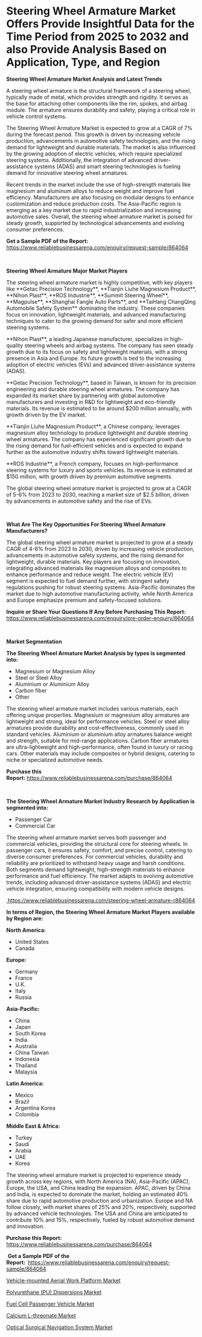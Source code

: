 <p><h1>Steering Wheel Armature Market Offers Provide Insightful Data for the Time Period from 2025 to 2032 and also Provide Analysis Based on Application, Type, and Region</h1></p><p><strong>Steering Wheel Armature Market Analysis and Latest Trends</strong></p>
<p><p>A steering wheel armature is the structural framework of a steering wheel, typically made of metal, which provides strength and rigidity. It serves as the base for attaching other components like the rim, spokes, and airbag module. The armature ensures durability and safety, playing a critical role in vehicle control systems.</p><p>The Steering Wheel Armature Market is expected to grow at a CAGR of 7% during the forecast period. This growth is driven by increasing vehicle production, advancements in automotive safety technologies, and the rising demand for lightweight and durable materials. The market is also influenced by the growing adoption of electric vehicles, which require specialized steering systems. Additionally, the integration of advanced driver-assistance systems (ADAS) and smart steering technologies is fueling demand for innovative steering wheel armatures.</p><p>Recent trends in the market include the use of high-strength materials like magnesium and aluminum alloys to reduce weight and improve fuel efficiency. Manufacturers are also focusing on modular designs to enhance customization and reduce production costs. The Asia-Pacific region is emerging as a key market due to rapid industrialization and increasing automotive sales. Overall, the steering wheel armature market is poised for steady growth, supported by technological advancements and evolving consumer preferences.</p></p>
<p><strong>Get a Sample PDF of the Report:&nbsp;</strong> <a href="https://www.reliablebusinessarena.com/enquiry/request-sample/864064?utm_campaign=1902&utm_medium=2&utm_source=Github&utm_content=ia&utm_term=22012025&utm_id=steering-wheel-armature">https://www.reliablebusinessarena.com/enquiry/request-sample/864064</a></p>
<p>&nbsp;</p>
<p><strong>Steering Wheel Armature Major Market Players</strong></p>
<p><p>The steering wheel armature market is highly competitive, with key players like **Getac Precision Technology**, **Tianjin Liuhe Magnesium Product**, **Nihon Plast**, **ROS Industrie**, **Summit Steering Wheel**, **Magpulse**, **Shanghai Fangle Auto Parts**, and **TaiHang ChangQing Automobile Safety System** dominating the industry. These companies focus on innovation, lightweight materials, and advanced manufacturing techniques to cater to the growing demand for safer and more efficient steering systems.</p><p>**Nihon Plast**, a leading Japanese manufacturer, specializes in high-quality steering wheels and airbag systems. The company has seen steady growth due to its focus on safety and lightweight materials, with a strong presence in Asia and Europe. Its future growth is tied to the increasing adoption of electric vehicles (EVs) and advanced driver-assistance systems (ADAS).</p><p>**Getac Precision Technology**, based in Taiwan, is known for its precision engineering and durable steering wheel armatures. The company has expanded its market share by partnering with global automotive manufacturers and investing in R&D for lightweight and eco-friendly materials. Its revenue is estimated to be around $200 million annually, with growth driven by the EV market.</p><p>**Tianjin Liuhe Magnesium Product**, a Chinese company, leverages magnesium alloy technology to produce lightweight and durable steering wheel armatures. The company has experienced significant growth due to the rising demand for fuel-efficient vehicles and is expected to expand further as the automotive industry shifts toward lightweight materials.</p><p>**ROS Industrie**, a French company, focuses on high-performance steering systems for luxury and sports vehicles. Its revenue is estimated at $150 million, with growth driven by premium automotive segments.</p><p>The global steering wheel armature market is projected to grow at a CAGR of 5-6% from 2023 to 2030, reaching a market size of $2.5 billion, driven by advancements in automotive safety and the rise of EVs.</p></p>
<p>&nbsp;</p>
<p><strong>What Are The Key Opportunities For Steering Wheel Armature Manufacturers?</strong></p>
<p><p>The global steering wheel armature market is projected to grow at a steady CAGR of 4-6% from 2023 to 2030, driven by increasing vehicle production, advancements in automotive safety systems, and the rising demand for lightweight, durable materials. Key players are focusing on innovation, integrating advanced materials like magnesium alloys and composites to enhance performance and reduce weight. The electric vehicle (EV) segment is expected to fuel demand further, with stringent safety regulations pushing for robust steering systems. Asia-Pacific dominates the market due to high automotive manufacturing activity, while North America and Europe emphasize premium and safety-focused solutions.</p></p>
<p><strong>Inquire or Share Your Questions If Any Before Purchasing This Report:</strong> <a href="https://www.reliablebusinessarena.com/enquiry/pre-order-enquiry/864064?utm_campaign=1902&utm_medium=2&utm_source=Github&utm_content=ia&utm_term=22012025&utm_id=steering-wheel-armature">https://www.reliablebusinessarena.com/enquiry/pre-order-enquiry/864064</a></p>
<p>&nbsp;</p>
<p><strong>Market Segmentation</strong></p>
<p><strong>The Steering Wheel Armature Market Analysis by types is segmented into:</strong></p>
<p><ul><li>Magnesium or Magnesium Alloy</li><li>Steel or Steel Alloy</li><li>Aluminium or Aluminium Alloy</li><li>Carbon fiber</li><li>Other</li></ul></p>
<p><p>The steering wheel armature market includes various materials, each offering unique properties. Magnesium or magnesium alloy armatures are lightweight and strong, ideal for performance vehicles. Steel or steel alloy armatures provide durability and cost-effectiveness, commonly used in standard vehicles. Aluminium or aluminium alloy armatures balance weight and strength, suitable for mid-range applications. Carbon fiber armatures are ultra-lightweight and high-performance, often found in luxury or racing cars. Other materials may include composites or hybrid designs, catering to niche or specialized automotive needs.</p></p>
<p><strong>Purchase this Report:&nbsp;</strong><a href="https://www.reliablebusinessarena.com/purchase/864064?utm_campaign=1902&utm_medium=2&utm_source=Github&utm_content=ia&utm_term=22012025&utm_id=steering-wheel-armature">https://www.reliablebusinessarena.com/purchase/864064</a></p>
<p>&nbsp;</p>
<p><strong>The Steering Wheel Armature Market Industry Research by Application is segmented into:</strong></p>
<p><ul><li>Passenger Car</li><li>Commercial Car</li></ul></p>
<p><p>The steering wheel armature market serves both passenger and commercial vehicles, providing the structural core for steering wheels. In passenger cars, it ensures safety, comfort, and precise control, catering to diverse consumer preferences. For commercial vehicles, durability and reliability are prioritized to withstand heavy usage and harsh conditions. Both segments demand lightweight, high-strength materials to enhance performance and fuel efficiency. The market adapts to evolving automotive trends, including advanced driver-assistance systems (ADAS) and electric vehicle integration, ensuring compatibility with modern vehicle designs.</p></p>
<p><a href="https://www.reliablebusinessarena.com/steering-wheel-armature-r864064?utm_campaign=1902&utm_medium=2&utm_source=Github&utm_content=ia&utm_term=22012025&utm_id=steering-wheel-armature">&nbsp;https://www.reliablebusinessarena.com/steering-wheel-armature-r864064</a></p>
<p><strong>In terms of Region, the Steering Wheel Armature Market Players available by Region are:</strong></p>
<p>
    <p> <strong> North America: </strong>
        <ul>
            <li>United States</li>
            <li>Canada</li>
        </ul>
        </p> 
    <p> <strong> Europe: </strong>
        <ul>
            <li>Germany</li>
            <li>France</li>
            <li>U.K.</li>
            <li>Italy</li>
            <li>Russia</li>
        </ul>
        </p> 
    <p> <strong> Asia-Pacific: </strong>
        <ul>
            <li>China</li>
            <li>Japan</li>
            <li>South Korea</li>
            <li>India</li>
            <li>Australia</li>
            <li>China Taiwan</li>
            <li>Indonesia</li>
            <li>Thailand</li>
            <li>Malaysia</li>
        </ul>
        </p> 
    <p> <strong> Latin America: </strong>
        <ul>
            <li>Mexico</li>
            <li>Brazil</li>
            <li>Argentina Korea</li>
            <li>Colombia</li>
        </ul>
        </p> 
    <p> <strong> Middle East & Africa: </strong>
        <ul>
            <li>Turkey</li>
            <li>Saudi</li>
            <li>Arabia</li>
            <li>UAE</li>
            <li>Korea</li>
        </ul>
    </p>
    </p>
<p><p>The steering wheel armature market is projected to experience steady growth across key regions, with North America (NA), Asia-Pacific (APAC), Europe, the USA, and China leading the expansion. APAC, driven by China and India, is expected to dominate the market, holding an estimated 40% share due to rapid automotive production and urbanization. Europe and NA follow closely, with market shares of 25% and 20%, respectively, supported by advanced vehicle technologies. The USA and China are anticipated to contribute 10% and 15%, respectively, fueled by robust automotive demand and innovation.</p></p>
<p><strong>Purchase this Report: </strong><a href="https://www.reliablebusinessarena.com/purchase/864064?utm_campaign=1902&utm_medium=2&utm_source=Github&utm_content=ia&utm_term=22012025&utm_id=steering-wheel-armature">https://www.reliablebusinessarena.com/purchase/864064</a></p>
<p>&nbsp;<strong>Get a Sample PDF of the Report:&nbsp;&nbsp;</strong><a href="https://www.reliablebusinessarena.com/enquiry/request-sample/864064?utm_campaign=1902&utm_medium=2&utm_source=Github&utm_content=ia&utm_term=22012025&utm_id=steering-wheel-armature">https://www.reliablebusinessarena.com/enquiry/request-sample/864064</a></p>
<p><strong></strong></p>
<p><p><a href="https://www.linkedin.com/pulse/growth-potential-market-share-analysis-vehicle-mounted-p1sdc?utm_campaign=1902&utm_medium=2&utm_source=Github&utm_content=ia&utm_term=22012025&utm_id=steering-wheel-armature">Vehicle-mounted Aerial Work Platform Market</a></p><p><a href="https://www.linkedin.com/pulse/anticipated-growth-polyurethane-pu-dispersions-market-129-cagr-gb1ie?utm_campaign=1902&utm_medium=2&utm_source=Github&utm_content=ia&utm_term=22012025&utm_id=steering-wheel-armature">Polyurethane (PU) Dispersions Market</a></p><p><a href="https://www.linkedin.com/pulse/fuel-cell-passenger-vehicle-market-research-report-exploring-zaoee?utm_campaign=1902&utm_medium=2&utm_source=Github&utm_content=ia&utm_term=22012025&utm_id=steering-wheel-armature">Fuel Cell Passenger Vehicle Market</a></p><p><a href="https://www.linkedin.com/pulse/informative-market-analysis-calcium-l-threonate-estimated-wbqec?utm_campaign=1902&utm_medium=2&utm_source=Github&utm_content=ia&utm_term=22012025&utm_id=steering-wheel-armature">Calcium L-threonate Market</a></p><p><a href="https://www.linkedin.com/pulse/forecasted-growth-optical-surgical-navigation-system-market-9tofe?utm_campaign=1902&utm_medium=2&utm_source=Github&utm_content=ia&utm_term=22012025&utm_id=steering-wheel-armature">Optical Surgical Navigation System Market</a></p></p>
